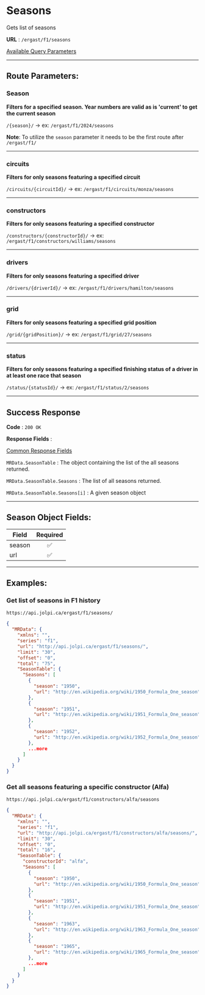 # Seasons

Gets list of seasons 

**URL** : `/ergast/f1/seasons`

[Available Query Parameters](./README.md#query-parameters)

---

## Route Parameters:

### Season

**Filters for a specified season. Year numbers are valid as is 'current' to get the current season**

`/{season}/` -> ex: `/ergast/f1/2024/seasons`

**Note**: To utilize the `season` parameter it needs to be the first route after `/ergast/f1/`

---

### circuits

**Filters for only seasons featuring a specified circuit**

`/circuits/{circuitId}/` -> ex: `/ergast/f1/circuits/monza/seasons`

---

### constructors

**Filters for only seasons featuring a specified constructor**

`/constructors/{constructorId}/` -> ex: `/ergast/f1/constructors/williams/seasons`

---

### drivers

**Filters for only seasons featuring a specified driver**

`/drivers/{driverId}/` -> ex: `/ergast/f1/drivers/hamilton/seasons`


---

### grid

**Filters for only seasons featuring a specified grid position**

`/grid/{gridPosition}/` -> ex: `/ergast/f1/grid/27/seasons`

---

### status

**Filters for only seasons featuring a specified finishing status of a driver in at least one race that season**

`/status/{statusId}/` -> ex: `/ergast/f1/status/2/seasons`

---

## Success Response

**Code** : `200 OK`

**Response Fields** :

[Common Response Fields](./README.md#common-response-fields)

`MRData.SeasonTable` : The object containing the list of the all seasons returned.

`MRData.SeasonTable.Seasons` : The list of all seasons returned.

`MRData.SeasonTable.Seasons[i]` : A given season object

---

## Season Object Fields:

|Field|Required|
|---|:---:|
|season|✅|
|url|✅|

---

## Examples:

### Get list of seasons in F1 history

`https://api.jolpi.ca/ergast/f1/seasons/`

```json
{
  "MRData": {
    "xmlns": "",
    "series": "f1",
    "url": "http://api.jolpi.ca/ergast/f1/seasons/",
    "limit": "30",
    "offset": "0",
    "total": "75",
    "SeasonTable": {
      "Seasons": [
        {
          "season": "1950",
          "url": "http://en.wikipedia.org/wiki/1950_Formula_One_season"
        },
        {
          "season": "1951",
          "url": "http://en.wikipedia.org/wiki/1951_Formula_One_season"
        },
        {
          "season": "1952",
          "url": "http://en.wikipedia.org/wiki/1952_Formula_One_season"
        },
        ...more
      ]
    }
  }
}
```

### Get all seasons featuring a specific constructor (Alfa)

`https://api.jolpi.ca/ergast/f1/constructors/alfa/seasons`

```json
{
  "MRData": {
    "xmlns": "",
    "series": "f1",
    "url": "http://api.jolpi.ca/ergast/f1/constructors/alfa/seasons/",
    "limit": "30",
    "offset": "0",
    "total": "16",
    "SeasonTable": {
      "constructorId": "alfa",
      "Seasons": [
        {
          "season": "1950",
          "url": "http://en.wikipedia.org/wiki/1950_Formula_One_season"
        },
        {
          "season": "1951",
          "url": "http://en.wikipedia.org/wiki/1951_Formula_One_season"
        },
        {
          "season": "1963",
          "url": "http://en.wikipedia.org/wiki/1963_Formula_One_season"
        },
        {
          "season": "1965",
          "url": "http://en.wikipedia.org/wiki/1965_Formula_One_season"
        },
        ...more
      ]
    }
  }
}
```